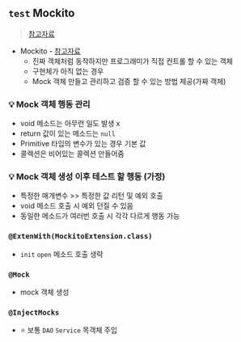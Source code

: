 ## `test` Mockito
> [참고자료](https://unluckyjung.github.io/testcode/2021/11/29/Mokito-Basic/)
- Mockito - [참고자료](https://velog.io/@max9106/Mockito-Mockito%EB%9E%80)
  - 진짜 객체처럼 동작하지만 프로그래미가 직접 컨트롤 할 수 있는 객체
  - 구현체가 아직 없는 경우
  - Mock 객체 만들고 관리하고 검증 할 수 있는 방법 제공(가짜 객체)
### 💡 Mock 객체 행동 관리 
- void 메소드는 아무런 일도 발생 x
- return 값이 있는 메소드는 `null`
- Primitive 타입의 변수가 있는 경우 기본 값
- 콜렉션은 비어있는 콜렉션 만들어줌
### 💡 Mock 객체 생성 이후 테스트 할 행동 (가정)
- 특정한 매개변수 >> 특정한 값 리턴 및 예외 호출
- void 메소드 호출 시 예외 던질 수 있음
- 동일한 메소드가 여러번 호출 시 각각 다르게 행동 가능
### `@ExtenWith(MockitoExtension.class)`
- `init` `open` 메소드 호출 생략

### `@Mock` 
- mock 객체 생성

### `@InjectMocks`
- ⭐ 보통 `DAO` `Service` 목객체 주입

